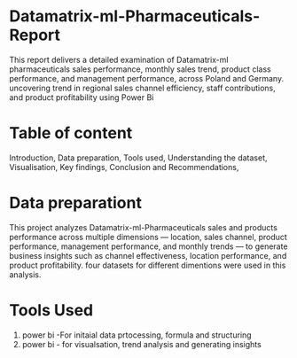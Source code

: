 # Datamatrix-ml-Pharmaceuticals-Report
This report delivers a detailed examination of Datamatrix-ml pharmaceuticals sales performance, monthly sales trend, product class performance, and management performance, across Poland and Germany. uncovering trend in regional sales channel efficiency, staff contributions, and product profitability using Power Bi

# Table of content
 Introduction,
 Data preparation,
 Tools used,
 Understanding the dataset,
 Visualisation,
 Key findings,
 Conclusion and Recommendations,

# Data preparationt
This project analyzes Datamatrix-ml-Pharmaceuticals sales and products performance across multiple dimensions — location, sales channel, product performance, management performance, and monthly trends — to generate business insights such as channel effectiveness, location performance, and product profitability.
four datasets for different dimentions were used in this analysis.

# Tools Used
  1. power bi -For initaial data prtocessing, formula and structuring
  2. power bi - for visualsation, trend analysis and generating insights
    
